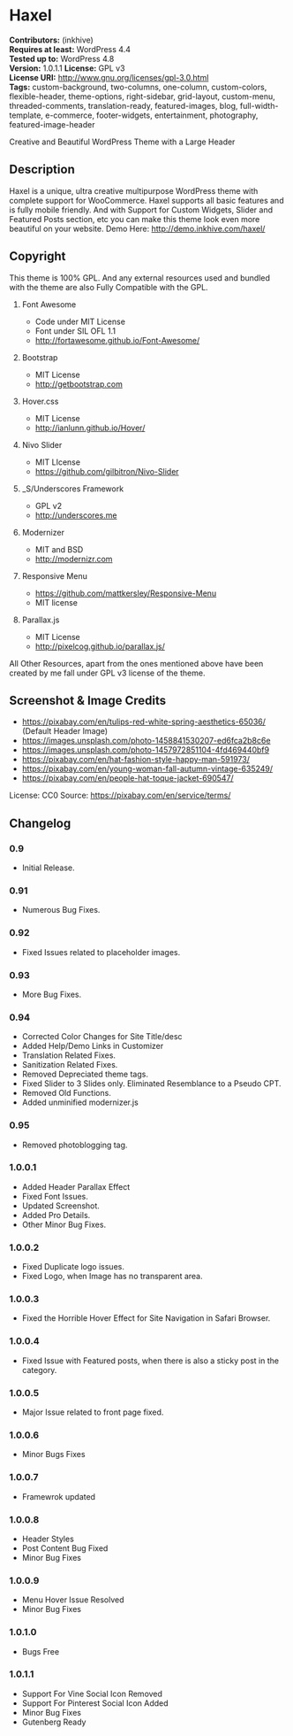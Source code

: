 # Haxel

**Contributors:** (inkhive)  
**Requires at least:** WordPress 4.4  
**Tested up to:** WordPress 4.8  
**Version:** 1.0.1.1
**License:** GPL v3  
**License URI:** http://www.gnu.org/licenses/gpl-3.0.html  
**Tags:** custom-background, two-columns, one-column, custom-colors, flexible-header, theme-options, right-sidebar, grid-layout, custom-menu, threaded-comments, translation-ready, featured-images, blog, full-width-template, e-commerce, footer-widgets, entertainment, photography, featured-image-header

Creative and Beautiful WordPress Theme with a Large Header

## Description

Haxel is a unique, ultra creative multipurpose WordPress theme with complete support for WooCommerce. Haxel supports all basic features and is fully mobile friendly. And with Support for Custom Widgets, Slider and Featured Posts section, etc you can make this theme look even more beautiful on your website. 
Demo Here: http://demo.inkhive.com/haxel/


## Copyright


This theme is 100% GPL. And any external resources used and bundled with the theme are also Fully Compatible with the GPL.

1. Font Awesome
	- Code under MIT License
	- Font under SIL OFL 1.1 
	- http://fortawesome.github.io/Font-Awesome/
	
2. Bootstrap
	- MIT License
	- http://getbootstrap.com
	
3. Hover.css
	- MIT License
	- http://ianlunn.github.io/Hover/
	
4. Nivo Slider
	- MIT LIcense
	- https://github.com/gilbitron/Nivo-Slider	
	
5. _S/Underscores Framework
	- GPL v2
	- http://underscores.me
	
6. Modernizer 			
	- MIT and BSD
	- http://modernizr.com
	
7. Responsive Menu
	- https://github.com/mattkersley/Responsive-Menu
	- MIT license
	
8. Parallax.js
	- MIT License
	- http://pixelcog.github.io/parallax.js/	
	

All Other Resources, apart from the ones mentioned above have been created by me fall under GPL v3 license of the theme.	
	

## Screenshot & Image Credits

* https://pixabay.com/en/tulips-red-white-spring-aesthetics-65036/ (Default Header Image)
* https://images.unsplash.com/photo-1458841530207-ed6fca2b8c6e
* https://images.unsplash.com/photo-1457972851104-4fd469440bf9
* https://pixabay.com/en/hat-fashion-style-happy-man-591973/
* https://pixabay.com/en/young-woman-fall-autumn-vintage-635249/
* https://pixabay.com/en/people-hat-toque-jacket-690547/

License: CC0
Source: https://pixabay.com/en/service/terms/	

## Changelog
	
### 0.9

* Initial Release.
	
### 0.91

* Numerous Bug Fixes.	
	
### 0.92

* Fixed Issues related to placeholder images.

### 0.93

* More Bug Fixes.
	
### 0.94

* Corrected Color Changes for Site Title/desc
* Added Help/Demo Links in Customizer
* Translation Related Fixes.
* Sanitization Related Fixes.
* Removed Depreciated theme tags.
* Fixed Slider to 3 Slides only. Eliminated Resemblance to a Pseudo CPT.
* Removed Old Functions.	
* Added unminified modernizer.js

### 0.95

* Removed photoblogging tag.
	
### 1.0.0.1

* Added Header Parallax Effect	
* Fixed Font Issues.
* Updated Screenshot.
* Added Pro Details.
* Other Minor Bug Fixes.
  		

### 1.0.0.2

* Fixed Duplicate logo issues.	
* Fixed Logo, when Image has no transparent area.
  	
	
### 1.0.0.3

* Fixed the Horrible Hover Effect for Site Navigation in Safari Browser.

	
### 1.0.0.4

* Fixed Issue with Featured posts, when there is also a sticky post in the category.	
	
### 1.0.0.5

* Major Issue related to front page fixed.		
	
### 1.0.0.6	

* Minor Bugs Fixes

### 1.0.0.7

* Framewrok updated

### 1.0.0.8

* Header Styles
* Post Content Bug Fixed
* Minor Bug Fixes

### 1.0.0.9

* Menu Hover Issue Resolved
* Minor Bug Fixes

### 1.0.1.0

* Bugs Free

### 1.0.1.1

* Support For Vine Social Icon Removed
* Support For Pinterest Social Icon Added
* Minor Bug Fixes
* Gutenberg Ready